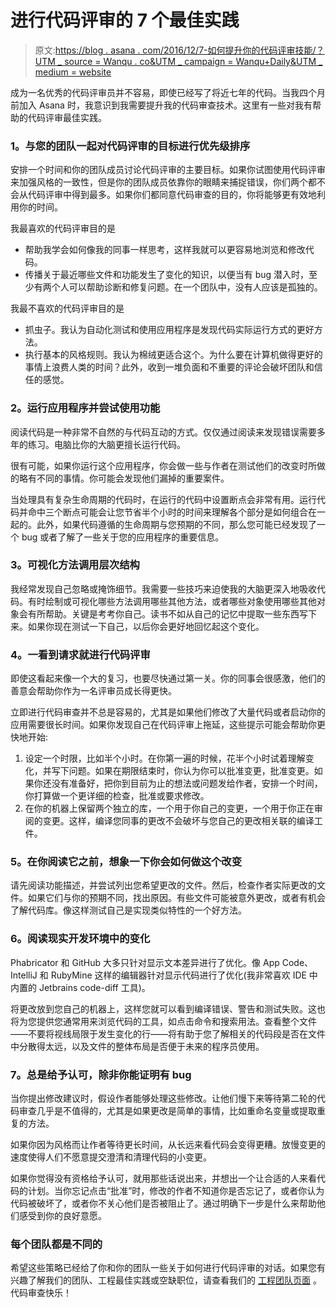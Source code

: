 # 进行代码评审的 7 个最佳实践

> 原文:[https://blog . asana . com/2016/12/7-如何提升你的代码评审技能/？UTM _ source = Wanqu . co&UTM _ campaign = Wanqu+Daily&UTM _ medium = website](https://blog.asana.com/2016/12/7-ways-to-uplevel-your-code-review-skills/?utm_source=wanqu.co&utm_campaign=Wanqu+Daily&utm_medium=website)

成为一名优秀的代码评审员并不容易，即使已经写了将近七年的代码。当我四个月前加入 Asana 时，我意识到我需要提升我的代码审查技术。这里有一些对我有帮助的代码评审最佳实践。

### 1。与您的团队一起对代码评审的目标进行优先级排序

安排一个时间和你的团队成员讨论代码评审的主要目标。如果你试图使用代码评审来加强风格的一致性，但是你的团队成员依靠你的眼睛来捕捉错误，你们两个都不会从代码评审中得到最多。如果你们都同意代码审查的目的，你将能够更有效地利用你的时间。

我最喜欢的代码评审目的是

*   帮助我学会如何像我的同事一样思考，这样我就可以更容易地浏览和修改代码。
*   传播关于最近哪些文件和功能发生了变化的知识，以便当有 bug 潜入时，至少有两个人可以帮助诊断和修复问题。在一个团队中，没有人应该是孤独的。

我最不喜欢的代码评审目的是

*   抓虫子。我认为自动化测试和使用应用程序是发现代码实际运行方式的更好方法。
*   执行基本的风格规则。我认为棉绒更适合这个。为什么要在计算机做得更好的事情上浪费人类的时间？此外，收到一堆负面和不重要的评论会破坏团队和信任的感觉。

### 2。运行应用程序并尝试使用功能

阅读代码是一种非常不自然的与代码互动的方式。仅仅通过阅读来发现错误需要多年的练习。电脑比你的大脑更擅长运行代码。

很有可能，如果你运行这个应用程序，你会做一些与作者在测试他们的改变时所做的略有不同的事情。你可能会发现他们漏掉的重要案件。

当处理具有复杂生命周期的代码时，在运行的代码中设置断点会非常有用。运行代码并命中三个断点可能会让您节省半个小时的时间来理解各个部分是如何组合在一起的。此外，如果代码遵循的生命周期与您预期的不同，那么您可能已经发现了一个 bug 或者了解了一些关于您的应用程序的重要信息。

### 3。可视化方法调用层次结构

我经常发现自己忽略或掩饰细节。我需要一些技巧来迫使我的大脑更深入地吸收代码。有时绘制或可视化哪些方法调用哪些其他方法，或者哪些对象使用哪些其他对象会有所帮助。关键是考考你自己。读书不如从自己的记忆中提取一些东西写下来。如果你现在测试一下自己，以后你会更好地回忆起这个变化。

### 4。一看到请求就进行代码评审

即使这看起来像一个大的复习，也要尽快通过第一关。你的同事会很感激，他们的善意会帮助你作为一名评审员成长得更快。

立即进行代码审查并不总是容易的，尤其是如果他们修改了大量代码或者启动你的应用需要很长时间。如果你发现自己在代码评审上拖延，这些提示可能会帮助你更快地开始:

1.  设定一个时限，比如半个小时。在你第一遍的时候，花半个小时试着理解变化，并写下问题。如果在期限结束时，你认为你可以批准变更，批准变更。如果你还没有准备好，把你到目前为止的想法或问题发给作者，安排一个时间，你打算做一个更详细的检查，批准或要求修改。
2.  在你的机器上保留两个独立的库，一个用于你自己的变更，一个用于你正在审阅的变更。这样，编译您同事的更改不会破坏与您自己的更改相关联的编译工件。

### 5。在你阅读它之前，想象一下你会如何做这个改变

请先阅读功能描述，并尝试列出您希望更改的文件。然后，检查作者实际更改的文件。如果它们与你的预期不同，找出原因。有些文件可能被意外更改，或者有机会了解代码库。像这样测试自己是实现类似特性的一个好方法。

### 6。阅读现实开发环境中的变化

Phabricator 和 GitHub 大多只针对显示文本差异进行了优化。像 App Code、IntelliJ 和 RubyMine 这样的编辑器针对显示代码进行了优化(我非常喜欢 IDE 中内置的 Jetbrains code-diff 工具)。

将更改放到您自己的机器上，这样您就可以看到编译错误、警告和测试失败。这也将为您提供您通常用来浏览代码的工具，如点击命令和搜索用法。查看整个文件——不要将视线局限于发生变化的行——将有助于您了解相关的代码段是否在文件中分散得太远，以及文件的整体布局是否便于未来的程序员使用。

### 7。总是给予认可，除非你能证明有 bug

当你提出修改建议时，假设作者能够处理这些修改。让他们慢下来等待第二轮的代码审查几乎是不值得的，尤其是如果更改是简单的事情，比如重命名变量或提取重复的方法。

如果你因为风格而让作者等待更长时间，从长远来看代码会变得更糟。放慢变更的速度使得人们不愿意提交澄清和清理代码的小变更。

如果你觉得没有资格给予认可，就用那些话说出来，并想出一个让合适的人来看代码的计划。当你忘记点击“批准”时，修改的作者不知道你是否忘记了，或者你认为代码被破坏了，或者你不关心他们是否被阻止了。通过明确下一步是什么来帮助他们感受到你的良好意愿。

### 每个团队都是不同的

希望这些策略已经给了你和你的团队一些关于如何进行代码评审的对话。如果您有兴趣了解我们的团队、工程最佳实践或空缺职位，请查看我们的 [工程团队页面](http://www.asana.com/jobs/eng) 。代码审查快乐！